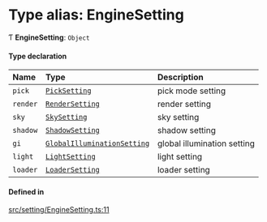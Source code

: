 # Type alias: EngineSetting

Ƭ **EngineSetting**: `Object`

#### Type declaration

| Name | Type | Description |
| :------ | :------ | :------ |
| `pick` | [`PickSetting`](PickSetting.md) | pick mode setting |
| `render` | [`RenderSetting`](RenderSetting.md) | render setting |
| `sky` | [`SkySetting`](SkySetting.md) | sky setting |
| `shadow` | [`ShadowSetting`](ShadowSetting.md) | shadow setting |
| `gi` | [`GlobalIlluminationSetting`](GlobalIlluminationSetting.md) | global illumination setting |
| `light` | [`LightSetting`](LightSetting.md) | light setting |
| `loader` | [`LoaderSetting`](LoaderSetting.md) | loader setting |

#### Defined in

[src/setting/EngineSetting.ts:11](https://github.com/Orillusion/orillusion/blob/main/src/setting/EngineSetting.ts#L11)
